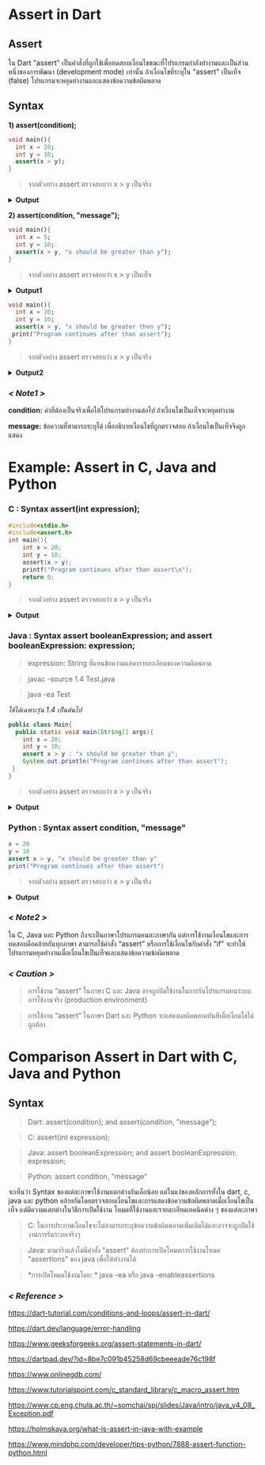 # Assert in Dart
## Assert
ใน Dart "assert" เป็นคำสั่งที่ถูกใช้เพื่อทดสอบเงื่อนไขขณะที่โปรแกรมกำลังทำงานและเป็นส่วนหนึ่งของการพัฒนา (development mode) เท่านั้น ถ้าเงื่อนไขที่ระบุใน "assert" เป็นเท็จ (false) โปรแกรมจะหยุดทำงานและแสดงข้อความข้อผิดพลาด
## Syntax
  **1) assert(condition);**
  
  ```dart
  void main(){
    int x = 20;
    int y = 10;
    assert(x > y);
  }
```

>จากตัวอย่าง assert ตรวจสอบว่า x > y เป็นจริง

<details>
  <summary><strong>Output</strong></summary>
  <pre><code>Uncaught Error: Assertion failed</code></pre>
</details>

**2) assert(condition, "message");**

```dart
void main(){
  int x = 5;
  int y = 10;
  assert(x > y, "x should be greater than y");
}
```

>จากตัวอย่าง assert ตรวจสอบว่า x > y เป็นเท็จ

<details>
  <summary><strong>Output1</strong></summary>
  <pre><code>Uncaught Error: Assertion failed: "x should be greater then y"</code></pre>
</details>

```dart
void main(){
  int x = 20;
  int y = 10;
  assert(x > y, "x should be greater then y");
 print("Program continues after than assert");
}
```

>จากตัวอย่าง assert ตรวจสอบว่า x > y เป็นจริง

<details>
  <summary><strong>Output2</strong></summary>
  <pre><code>Program continues after than assert</code></pre>
</details>

### *< Note1 >*

**condition:** ค่าที่ต้องเป็นจริงเพื่อให้โปรแกรมทำงานต่อไป ถ้าเงื่อนไขเป็นเท็จจะหยุดทำงาน

**message:** ข้อความที่สามารถระบุได้ เพื่ออธิบายเงื่อนไขที่ถูกตรวจสอบ ถ้าเงื่อนไขเป็นเท็จจึงถูกแสดง

# Example: Assert in C, Java and Python

### C : Syntax assert(int expression);

```c
#include<stdio.h>
#include<assert.h>
int main(){
    int x = 20;
    int y = 10;
    assert(x > y);
    printf("Program continues after than assert\n");
    return 0;
}
```

>จากตัวอย่าง assert ตรวจสอบว่า x > y เป็นจริง

<details>
  <summary><strong>Output</strong></summary>
  <pre><code>Program continues after than assert</code></pre>
</details>

### Java : Syntax assert booleanExpression; and assert booleanExpression: expression;

 >expression: String ที่แทนข้อความแสดงรายละเอียดของความผิดพลาด

 >javac -source 1.4 Test.java

 >java -ea Test

*ใช้ได้เฉพาะรุ่น 1.4 เป็นต้นไป*

```java
public class Main{
  public static void main(String[] args){
    int x = 20;
    int y = 10;
    assert x > y : "x should be greater than y";
    System.out.println("Program continues after than assert");
 }
}
```

>จากตัวอย่าง assert ตรวจสอบว่า x > y เป็นจริง

<details>
  <summary><strong>Output</strong></summary>
  <pre><code>Program continues after than assert</code></pre>
</details>

### Python : Syntax assert condition, "message"

```java
x = 20
y = 10
assert x > y, "x should be greater than y"
print("Program continues after than assert")
```

>จากตัวอย่าง assert ตรวจสอบว่า x > y เป็นจริง

<details>
  <summary><strong>Output</strong></summary>
  <pre><code>Program continues after than assert</code></pre>
</details>

### *< Note2 >*

ใน C, Java และ Python ถึงจะเป็นภาษาโปรแกรมคนละภาษากัน แต่การใช้งานเงื่อนไขและการทดสอบคือคล้ายกันทุกภาษา สามารถใช้คำสั่ง “assert” หรือการใช้เงื่อนไขกับคำสั่ง “if” จะทำให้โปรแกรมหยุดทำงานเมื่อเงื่อนไขเป็นเท็จและแสดงข้อความข้อผิดพลาด

### *< Caution >*

 >การใช้งาน “assert” ในภาษา C และ Java อาจถูกปิดใช้งานในการรันโปรแกรมบนระบบการใช้งานจริง (production environment)

 >การใช้งาน “assert” ในภาษา Dart และ Python จะแสดงผลผิดพลาดทันทีเมื่อเงื่อนไขไม่ถูกต้อง

# Comparison Assert in Dart with C, Java and Python

## Syntax
>Dart: assert(condition); and assert(condition, "message");

>C: assert(int expression);

>Java: assert booleanExpression; and assert booleanExpression: expression;

>Python: assert condition, "message"

จะเห็นว่า Syntax ของแต่ละภาษาใช้งานแตกต่างกันเล็กน้อย แต่ในแง่ของหลักการทั้งใน dart, c, java และ python คล้ายกันโดยตรวจสอบเงื่อนไขและการแสดงข้อความข้อผิดพลาดเมื่อเงื่อนไขเป็นเท็จ แต่มีความแตกต่างในวิธีการเปิดใช้งาน โหมดที่ใช้งานและรายละเอียดเทคนิคต่าง ๆ ของแต่ละภาษา

>C: ในการประกาศเงื่อนไขจะไม่สามารถระบุข้อความข้อผิดพลาดเพิ่มเติมได้และอาจจะถูกปิดใช้งานการรันระบบจริงๆ

>Java: ตามจริงแล้วไม่มีคำสั่ง "assert" ต้องทำการเปิดโหมดการใช้งานโหมด "assertions" ของ java เพื่อให้ทำงานได้

>*การเปิดโหมดใช้งานโดย: * java -ea หรือ java -enableassertions

### *< Reference >*
https://dart-tutorial.com/conditions-and-loops/assert-in-dart/

https://dart.dev/language/error-handling

https://www.geeksforgeeks.org/assert-statements-in-dart/

https://dartpad.dev/?id=8be7c091b45258d69cbeeeade76c198f

https://www.onlinegdb.com/

https://www.tutorialspoint.com/c_standard_library/c_macro_assert.htm

https://www.cp.eng.chula.ac.th/~somchai/spj/slides/Java/intro/java_v4_08_Exception.pdf

https://holmskaya.org/what-is-assert-in-java-with-example

https://www.mindphp.com/developer/tips-python/7888-assert-function-python.html

